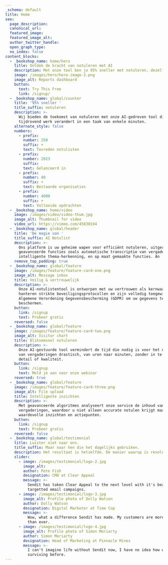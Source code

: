 ```yaml
---
_schema: default
title: Home
seo:
  page_description:
  canonical_url:
  featured_image:
  featured_image_alt:
  author_twitter_handle:
  open_graph_type:
  no_index: false
content_blocks:
  - _bookshop_name: home/hero
    title: Ontdek de kracht van notuleren met AI
    description: Met onze tool ben je 95% sneller met notuleren, dezelfde kwaliteit.&nbsp;
    image: /images/hero/hero-image-2.png
    image_alt: Reports dashboard
    button:
      text: Try This Free
      link: /signup/
  - _bookshop_name: global/counter
    title: '95% sneller '
    title_suffix: notuleren
    description: >-
      Wij bieden de toekomst van notuleren met onze AI-gedreven tool die
      tijdrovend werk verandert in een taak van enkele minuten.
    alternate_style: false
    numbers:
      - prefix:
        number: 250
        suffix: +
        text: Tevreden notulisten
      - prefix:
        number: 2023
        suffix:
        text: Gelanceerd in
      - prefix:
        number: 40
        suffix: +
        text: Bestaande organisaties
      - prefix:
        number: 4000
        suffix: +
        text: Voltooide opdrachten
  - _bookshop_name: home/video
    image: /images/video/video-thum.jpg
    image_alt: Thumbnail for video
    video_url: https://vimeo.com/45830194
  - _bookshop_name: global/header
    title: 'De magie van '
    title_suffix: AI Notulist
    description: >-
      Ons platform is uw geheime wapen voor efficiënt notuleren, uitgerust met
      geavanceerde functies zoals automatische transcriptie van vergaderingen,
      intelligente thema-herkenning, en op maat gemaakte functies. An
    remove_top_padding: true
  - _bookshop_name: global/feature
    image: /images/feature/feature-card-one.png
    image_alt: Message inbox
    title: Veilig & vertrouwelijk
    description: >-
      Onze AI-notulistentool is ontworpen met uw vertrouwen als kernwaarde. Wij
      hanteren strikte beveiligingsprotocollen en zijn volledig toegewijd aan de
      Algemene Verordening Gegevensbescherming (GDPR) om uw gegevens te
      beschermen.
    button:
      link: /signup
      text: Probeer gratis
    reversed: false
  - _bookshop_name: global/feature
    image: /images/feature/feature-card-two.png
    image_alt: Visitor chart
    title: Bliksemsnel notuleren
    description: >-
      Onze AI-gestuurde tool vermindert de tijd die nodig is voor het notuleren
      van vergaderingen drastisch, van uren naar minuten, zonder in te boeten op
      detail of kwaliteit.
    button:
      link: /signup
      text: Meld je aan voor onze webinar
    reversed: true
  - _bookshop_name: global/feature
    image: /images/feature/feature-card-three.png
    image_alt: File upload
    title: Intelligente inzichten
    description: >-
      Met geavanceerde algoritmes analyseert onze service de inhoud van uw
      vergaderingen, waardoor u niet alleen accurate notulen krijgt maar ook
      waardevolle inzichten en actiepunten.
    button:
      link: /signup
      text: Probeer gratis
    reversed: false
  - _bookshop_name: global/testimonial
    title: Luister niet naar ons.
    title_suffix: Maar naar hen die het dagelijks gebruiken.
    description: Het resultaat is hetzelfde. De manier waarop is revolutionair.
    slider:
      - image: /images/testimonial/logo-2.jpg
        image_alt:
        author: Pete Fish
        designation: CMO at Clear Appeal
        message: >-
          Sendit has taken Clear Appeal to the next level with it's beautiful
          targetted email campaigns.
      - image: /images/testimonial/logo-3.jpg
        image_alt: Profile photo of Dolly Watson
        author: Dolly Watson
        designation: Digital Marketer at Time Cop
        message: >-
          Wow, what a difference Sendit has made. My customers are more engaged
          than ever.
      - image: /images/testimonial/logo-4.jpg
        image_alt: Profile photo of Simon Moriarty
        author: Simon Moriarty
        designation: Head of Marketing at Pinnacle Mines
        message: >-
          I can't imagine life without Sendit now, I have no idea how we were
          surviving before.
---
```

